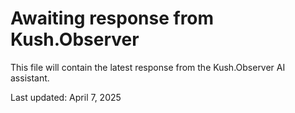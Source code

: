 # Awaiting response from Kush.Observer

This file will contain the latest response from the Kush.Observer AI assistant.

Last updated: April 7, 2025 